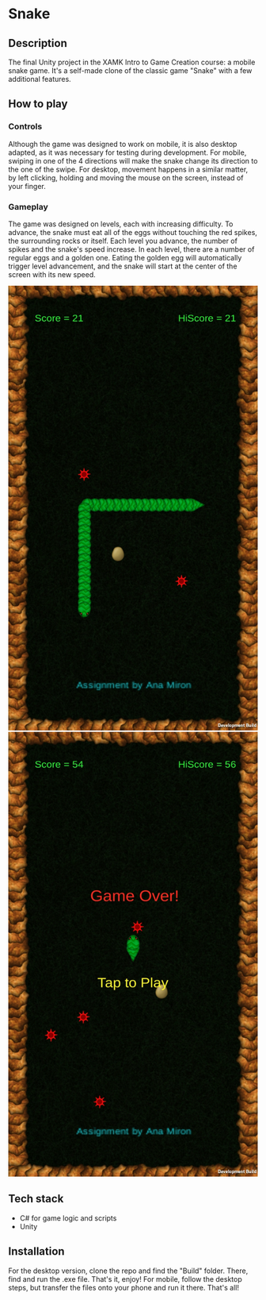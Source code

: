 # Snake

## Description
The final Unity project in the XAMK Intro to Game Creation course: a mobile snake game. It's a self-made clone of the classic game "Snake" with a few additional features.

## How to play
### Controls
Although the game was designed to work on mobile, it is also desktop adapted, as it was necessary for testing during development. For mobile, swiping in one of the 4 directions will make the snake change its
direction to the one of the swipe. For desktop, movement happens in a similar matter, by left clicking, holding and moving the mouse on the screen, instead of your finger.

### Gameplay
The game was designed on levels, each with increasing difficulty. To advance, the snake must eat all of the eggs without touching the red spikes, the surrounding rocks or itself. Each level you advance, the number
of spikes and the snake's speed increase. In each level, there are a number of regular eggs and a golden one. Eating the golden egg will automatically trigger level advancement, and the snake will start at the center
of the screen with its new speed.

<img src="https://github.com/ana-512-git/mobile-snake-game-XAMK/blob/main/readme-media/Screenshot_20210103-041148_Module5_SnakeGame.jpg">

<img src="https://github.com/ana-512-git/mobile-snake-game-XAMK/blob/main/readme-media/Screenshot_20210103-041933_Module5_SnakeGame.jpg">

## Tech stack
+ C# for game logic and scripts
+ Unity

## Installation
For the desktop version, clone the repo and find the "Build" folder. There, find and run the .exe file. That's it, enjoy!
For mobile, follow the desktop steps, but transfer the files onto your phone and run it there. That's all!
